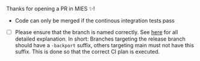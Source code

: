 Thanks for opening a PR in MIES :sparkles:!

- Code can only be merged if the continous integration tests pass
- [ ] Please ensure that the branch is named correctly. See
  [here](https://alleninstitute.github.io/MIES/developers.html#branch-naming-scheme) for all detailed explanation. In
  short: Branches targeting the release branch should have a `-backport` suffix, others targeting main must not have
  this suffix. This is done so that the correct CI plan is executed.
